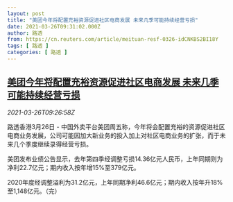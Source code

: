 ```yaml
---
layout: post
title: "美团今年将配置充裕资源促进社区电商发展 未来几季可能持续经营亏损"
date: 2021-03-26T09:31:02.000Z
author: 路透
from: https://cn.reuters.com/article/meituan-resf-0326-idCNKBS2BI18Y
tags: [ 路透 ]
categories: [ 路透 ]
---
```

<!--1616751062000-->
[美团今年将配置充裕资源促进社区电商发展 未来几季可能持续经营亏损](https://cn.reuters.com/article/meituan-resf-0326-idCNKBS2BI18Y)
------

<div>
<div><i>2021-03-26T09:26:58Z</i></div><p>路透香港3月26日 - 中国外卖平台美团周五称，今年将会配置充裕的资源促进社区电商业务发展，公司可能因加大新业务的投入加上对社区电商业务的扩张，而于未来几个季度继续录得经营亏损。</p><p>美团发布业绩公告显示，去年第四季经调整亏损14.36亿元人民币，上年同期则为净利22.7亿元；期内收入按年增15%至379亿元。</p><p>2020年度经调整溢利为31.2亿元，上年同期净利46.6亿元；期内收入按年升18%至1,148亿元。（完）</p>
</div>
